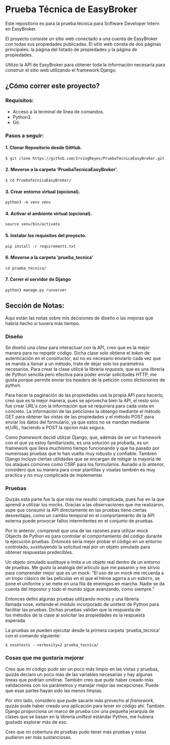 # Prueba Técnica de EasyBroker
Este repositorio es para la prueba técnica para Software Developer Intern en EasyBroker.

El proyecto  consiste  un sitio web conectado a una cuenta de EasyBroker con todas sus propiedades publicadas. El sitio web consta de dos páginas principales: la página del listado de propiedades y la página de propiedades.

Utilizo la API de EasyBroker para obtener toda la información necesaria para construir el sitio web utilizando el framework Django.

## ¿Cómo correr este proyecto?


### Requisitos:
                
* Acceso a la terminal de línea de comandos.
* Python3.
* Git.
                
### Pasos a seguir:
#### 1. Clonar Repositorio desde GitHub.
`$ git clone https://github.com/IrvingReyes/PruebaTecnicaEasyBroker.git`
#### 2. Moverse a la carpeta 'PruebaTecnicaEasyBroker'.
`$ cd PruebaTecnicaEasyBroker/`
#### 3. Crear entorno virtual (opcional).
`python3 -m venv venv`
#### 4. Activar el ambiente virtual (opcional).
`source venv/bin/activate`
#### 5. Instalar los requisitos del proyecto.
`pip install -r requirements.txt`
#### 6. Moverse a la carpeta 'prueba_tecnica'
`cd prueba_tecnica/`
#### 7. Correr el servidor de Django
`python3 manage.py runserver`

## Sección de Notas:
Aquí están las notas  sobre mis decisiones de diseño o las mejoras que habría hecho si tuviera más tiempo.

### Diseño
Se diseñó una *clase* para interactuar con la API,  creo que es la mejor manera para no repqetir código. Dicha clase solo obtiene el *token* de autenticación en el *constructor*,  así no es necesario enviarlo cada vez que se manda a llamar a un método, trate de dejar solo los parámetros necesarios. Para crear la clase utilicé la librería *requests*, que es una librería  de Python sencilla pero efectiva  para poder enviar solicitudes HTTP, me gusta porque permite enviar los headers de la petición como *dictionaries* de python.

Para hacer la paginación de las propiedades usé la propia API para hacerlo, creo que es la mejor manera, pues se aprovecha bien la API, el resto solo fue crear URL's con la información que se requiriera para cada vista en concreto. La información de las peticiones la obtengo mediante el método GET para obtener las vistas de las propiedades y el método POST para enviar los datos del formulario, ya que estos no se mandan mediante el,URL, haciendo a POST la opcíon más segura.

Como *framework* decidí utilizar Django, que, además de ser un framework con el que ya estoy familiarizado, es una solución ya probada, es un framework que lleva muchísimo tiempo funcionando y que ha pasado por numerosas pruebas que lo han vuelto muy robusto y confiable. Tambíen Django incluye ciertas utilidades que se encargan de mitigar la mayoría de los ataques comúnes como CSRF para los formularios. Aunado a lo anterior, considero que su manera para crear plantillas y visatas también es muy practica y no muy complicada de implementar.

### Pruebas
Quizás esta parte fue la que más me resultó complicada, pues fue en la que aprendí a utilizar los mocks. Gracias a las observaciones que me realizaron, supe que consumir la API directamente en las pruebas tiene ciertas desventajas, como un cambio temporal en el comportamiento de la API externa puede provocar fallos intermitentes en el conjunto de pruebas.

Por lo anterior, comprendí que una de las razones para utilizar mock Objects de Python es para controlar el comportamiento del código durante la ejecución pruebas. Entonces sería mejor probar el código en un entorno controlado, sustituyendo la solicitud real por un objeto simulado para obtener respuestas predecibles.

Un objeto simulado sustituye e imita a un objeto real dentro de un entorno de pruebas. Me gusto la analogía del articulo que me pasaron y me sirivio para comprender mejor que es un mock: “El uso de un mock me recuerda a un tropo clásico de las películas en el que el héroe agarra a un esbirro, se pone el uniforme y se mete en una fila de enemigos en marcha. Nadie se da cuenta del impostor y todo el mundo sigue avanzando, como siempre.”

Entonces definí algunas pruebas utilizando mocks y una librería llamada nose, extiende el módulo incorporado de unittest de Python para facilitar las pruebas. Dichas pruebas validan que la respuesta de los métodos de la clase al solicitar las propiedades es la respuesta esperada.

La pruebas se pueden ejecutar desde la primera carpeta ‘prueba_tecnica’ con el comando siguiente:

`$ nosetests --verbosity=2 prueba_tecnica/`

### Cosas que me gustaría mejorar
Creo que mi código pudo ser un poco más limpio en las vistas y pruebas, quizás declaro un poco más de las variables necesarias y hay algunas líneas que podrían omitirse. También creo que pude haber creado más validaciones con los parámetros y manejar mejor las excepciones. Puede que esas partes hayan sido las menos limpias.

Por otro lado, considero que pude sacarle más provecho al *framework*, quizás pude haber creado una aplicación  para tener mi código ahí. También Django proporciona un marco de prueba con una pequeña jerarquía de clases que se basan en la librería *unittest* estándar Python, me hubiera gustado explorar más de eso.

Creo que mi cobertura de pruebas pudo tener más pruebas y estas pudieron ser más sustanciosas.



